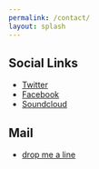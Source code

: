 ```yaml
---
permalink: /contact/
layout: splash
---
```



<h2 title="Social Links">Social Links</h2>

<ul>
<li><a href="http://www.twitter.com/nicklevantis" target="_blank">Twitter</a></li>
<li><a href="http://facebook.com/nicklevantis1" target="_blank">Facebook</a></li>
<li><a href="http://soundcloud.com/nicklevantis" target="_blank">Soundcloud</a></li>
</ul>


<h2 title="Mail">Mail</h2>

<ul>
<li><a href="mailto:&#110;&#105;&#099;&#107;&#108;&#101;&#118;&#097;&#110;&#116;&#105;&#115;&#064;&#103;&#109;&#097;&#105;&#108;&#046;&#099;&#111;&#109;">drop me a line</a></li>
</ul>
